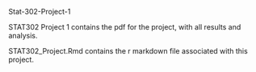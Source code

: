 Stat-302-Project-1

STAT302 Project 1 contains the pdf for the project, with all results and analysis.

STAT302_Project.Rmd contains the r markdown file associated with this project.
